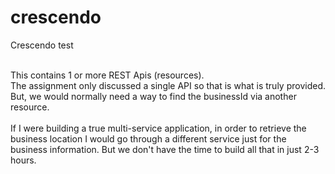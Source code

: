 # crescendo
Crescendo test

<br>This contains 1 or more REST Apis (resources). 
<br>The assignment only discussed a single API so that is what is truly provided. 
<br>But, we would normally need a way to find the businessId via another resource. 
<br>
<br>If I were building a true multi-service application, in order to retrieve the business location 
I would go through a different service just for the business information. 
But we don't have the time to build all that in just 2-3 hours. 